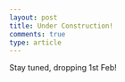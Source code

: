 ```yaml
---
layout: post
title: Under Construction!
comments: true
type: article 
---
```


Stay tuned, dropping 1st Feb!